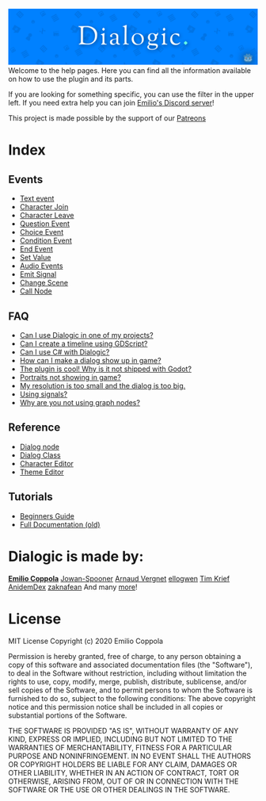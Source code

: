 ![WelcomeImage](./Images/dialogic-hero-1.3.png)
Welcome to the help pages. Here you can find all the information available on how to use the plugin and its parts.  

If you are looking for something specific, you can use the filter in the upper left. If you need extra help you can join [Emilio's Discord server](https://discord.gg/v4zhZNh)!

This project is made possible by the support of our [Patreons](https://www.patreon.com/coppolaemilio)

# Index
## Events
- [Text event](./Events/000)
- [Character Join](./Events/001)
- [Character Leave](./Events/002)
- [Question Event](./Events/010)
- [Choice Event](./Events/011)
- [Condition Event](./Events/012)
- [End Event](./Events/013)
- [Set Value](./Events/014)
- [Audio Events](./Events/030)
- [Emit Signal](./Events/040)
- [Change Scene](./Events/041)
- [Call Node](./Events/042)

## FAQ
- [Can I use Dialogic in one of my projects?](./FAQ/can-i-use-dialogic-in-my-project.md)
- [Can I create a timeline using GDScript?](./FAQ/create-timeline-using-gdscript.md)
- [Can I use C# with Dialogic?](./FAQ/CSharp.md)
- [How can I make a dialog show up in game?](./FAQ/how-to-make-dialog-show-up-in-game.md)
- [The plugin is cool! Why is it not shipped with Godot?](./FAQ/plugin-shipped-godot.md)
- [Portraits not showing in game?](./FAQ/Portraits.md)
- [My resolution is too small and the dialog is too big.](./FAQ/resolution-small-dialog-big.md)
- [Using signals?](./FAQ/Signals.md)
- [Why are you not using graph nodes?](./FAQ/why-not-graph-nodes.md)

## Reference
- [Dialog node](./Reference/000.md)
- [Dialog Class](./Reference/001.md)
- [Character Editor](./Reference/Character.md)
- [Theme Editor](./Reference/Theme.md)

## Tutorials
- [Beginners Guide](./Tutorials/BeginnersGuideStepByStep.md)
- [Full Documentation (old)](./Tutorials/DefaultDocs.md)


# Dialogic is made by:
**[Emilio Coppola](https://github.com/coppolaemilio)**
[Jowan-Spooner](https://github.com/Jowan-Spooner)
[Arnaud Vergnet](https://github.com/arnaudvergnet)
[ellogwen](https://github.com/ellogwen)
[Tim Krief](https://github.com/timkrief)
[AnidemDex](https://github.com/AnidemDex)
[zaknafean](https://github.com/zaknafean)
And many [more](https://github.com/coppolaemilio/dialogic/graphs/contributors)!


# License
MIT License
Copyright (c) 2020 Emilio Coppola

Permission is hereby granted, free of charge, to any person obtaining a copy of this software and associated documentation files (the "Software"), to deal in the Software without restriction, including without limitation the rights to use, copy, modify, merge, publish, distribute, sublicense, and/or sell copies of the Software, and to permit persons to whom the Software is furnished to do so, subject to the following conditions: The above copyright notice and this permission notice shall be included in all copies or substantial portions of the Software.

THE SOFTWARE IS PROVIDED "AS IS", WITHOUT WARRANTY OF ANY KIND, EXPRESS OR IMPLIED, INCLUDING BUT NOT LIMITED TO THE WARRANTIES OF MERCHANTABILITY, FITNESS FOR A PARTICULAR PURPOSE AND NONINFRINGEMENT. IN NO EVENT SHALL THE AUTHORS OR COPYRIGHT HOLDERS BE LIABLE FOR ANY CLAIM, DAMAGES OR OTHER LIABILITY, WHETHER IN AN ACTION OF CONTRACT, TORT OR OTHERWISE, ARISING FROM, OUT OF OR IN CONNECTION WITH THE SOFTWARE OR THE USE OR OTHER DEALINGS IN THE SOFTWARE.